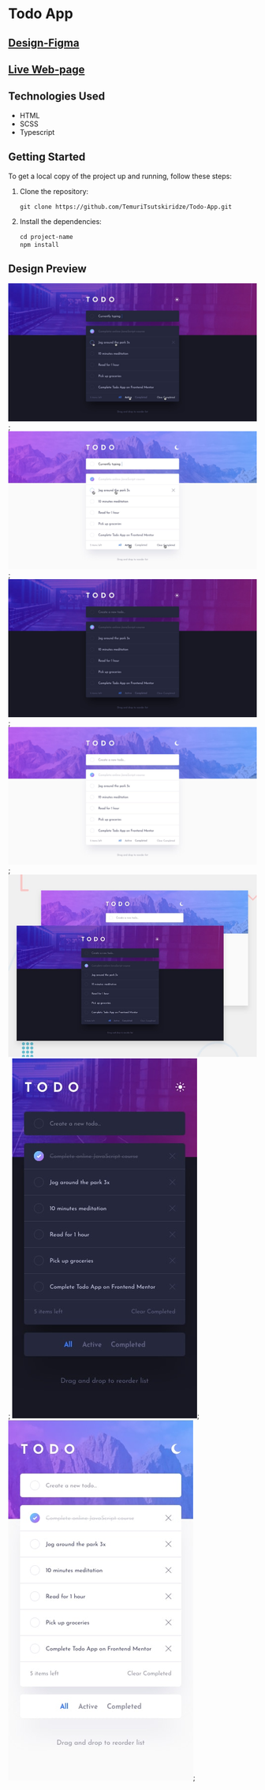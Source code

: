 # Todo App

## [Design-Figma](https://www.figma.com/file/b7FVr6rdP41bximGXp0U3r/todo-app?node-id=0-2&t=neDXnCxKqZWNUVd2-0)

## [Live Web-page](https://todo-app-phi-rust.vercel.app)

## Technologies Used

- HTML
- SCSS
- Typescript

## Getting Started

To get a local copy of the project up and running, follow these steps:

1.  Clone the repository:

    ```shell
    git clone https://github.com/TemuriTsutskiridze/Todo-App.git
    ```

2.  Install the dependencies:

    ```shell
    cd project-name
    npm install
    ```

## Design Preview

![image 1](./public/design/active-states-dark.jpg);
![image 2](./public/design/active-states-light.jpg);
![image 3](./public/design/desktop-design-dark.jpg);
![image 4](./public/design/desktop-design-light.jpg);
![image 5](./public/design/desktop-preview.jpg);
![image 6](./public/design/mobile-design-dark.jpg);
![image 7](./public/design/mobile-design-light.jpg);
